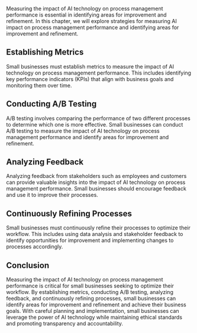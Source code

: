 
Measuring the impact of AI technology on process management performance is essential in identifying areas for improvement and refinement. In this chapter, we will explore strategies for measuring AI impact on process management performance and identifying areas for improvement and refinement.

Establishing Metrics
--------------------

Small businesses must establish metrics to measure the impact of AI technology on process management performance. This includes identifying key performance indicators (KPIs) that align with business goals and monitoring them over time.

Conducting A/B Testing
----------------------

A/B testing involves comparing the performance of two different processes to determine which one is more effective. Small businesses can conduct A/B testing to measure the impact of AI technology on process management performance and identify areas for improvement and refinement.

Analyzing Feedback
------------------

Analyzing feedback from stakeholders such as employees and customers can provide valuable insights into the impact of AI technology on process management performance. Small businesses should encourage feedback and use it to improve their processes.

Continuously Refining Processes
-------------------------------

Small businesses must continuously refine their processes to optimize their workflow. This includes using data analysis and stakeholder feedback to identify opportunities for improvement and implementing changes to processes accordingly.

Conclusion
----------

Measuring the impact of AI technology on process management performance is critical for small businesses seeking to optimize their workflow. By establishing metrics, conducting A/B testing, analyzing feedback, and continuously refining processes, small businesses can identify areas for improvement and refinement and achieve their business goals. With careful planning and implementation, small businesses can leverage the power of AI technology while maintaining ethical standards and promoting transparency and accountability.
